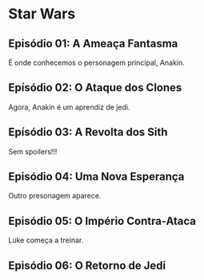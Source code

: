 # Star Wars

## Episódio 01: A Ameaça Fantasma

É onde conhecemos o personagem principal, Anakin.

## Epísódio 02: O Ataque dos Clones

Agora, Anakin é um aprendiz de jedi.

## Epísódio 03: A Revolta dos Sith

Sem spoilers!!!

## Episódio 04: Uma Nova Esperança

Outro presonagem aparece.

## Episódio 05: O Império Contra-Ataca

Luke começa a treinar.

## Episódio 06: O Retorno de Jedi
